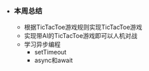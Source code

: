 - ### 本周总结

  - 根据TicTacToe游戏规则实现TicTacToe游戏
  - 实现带AI的TicTacToe游戏即可以人机对战
  - 学习异步编程
    - setTimeout
    - async和await